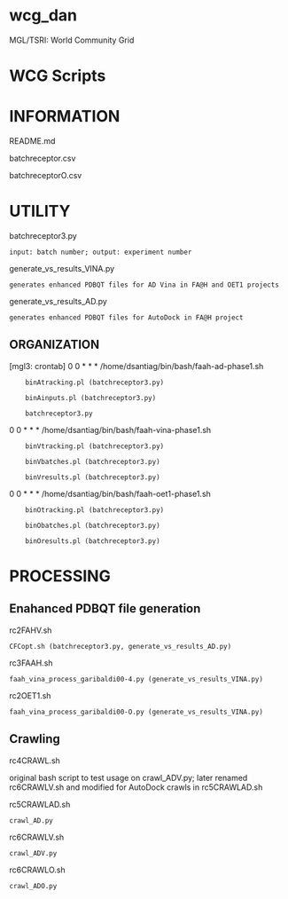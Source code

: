 wcg_dan
=======

MGL/TSRI: World Community Grid

WCG Scripts
===========

INFORMATION
===========
README.md

batchreceptor.csv

batchreceptorO.csv

UTILITY
=======
batchreceptor3.py

	input: batch number; output: experiment number

generate_vs_results_VINA.py

	generates enhanced PDBQT files for AD Vina in FA@H and OET1 projects

generate_vs_results_AD.py

	generates enhanced PDBQT files for AutoDock in FA@H project

ORGANIZATION
------------
[mgl3: crontab]
0 0 * * * /home/dsantiag/bin/bash/faah-ad-phase1.sh

		binAtracking.pl (batchreceptor3.py)

		binAinputs.pl (batchreceptor3.py)

		batchreceptor3.py

0 0 * * * /home/dsantiag/bin/bash/faah-vina-phase1.sh

		binVtracking.pl (batchreceptor3.py)

		binVbatches.pl (batchreceptor3.py)

		binVresults.pl (batchreceptor3.py)

0 0 * * * /home/dsantiag/bin/bash/faah-oet1-phase1.sh

		binOtracking.pl (batchreceptor3.py)

		binObatches.pl (batchreceptor3.py)

		binOresults.pl (batchreceptor3.py)

PROCESSING
==========

Enahanced PDBQT file generation
-------------------------------
rc2FAHV.sh

	CFCopt.sh (batchreceptor3.py, generate_vs_results_AD.py)

rc3FAAH.sh

	faah_vina_process_garibaldi00-4.py (generate_vs_results_VINA.py)
		
rc2OET1.sh

	faah_vina_process_garibaldi00-O.py (generate_vs_results_VINA.py)


Crawling
--------
rc4CRAWL.sh

original bash script to test usage on crawl_ADV.py; later renamed rc6CRAWLV.sh and modified for AutoDock crawls in rc5CRAWLAD.sh

rc5CRAWLAD.sh

	crawl_AD.py

rc6CRAWLV.sh

	crawl_ADV.py

rc6CRAWLO.sh

	crawl_ADO.py
